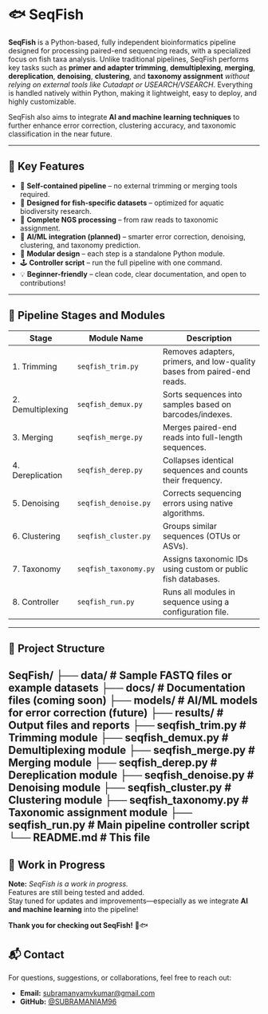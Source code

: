 # 🐟 SeqFish

**SeqFish** is a Python-based, fully independent bioinformatics pipeline designed for processing paired-end sequencing reads, with a specialized focus on fish taxa analysis. Unlike traditional pipelines, SeqFish performs key tasks such as **primer and adapter trimming**, **demultiplexing**, **merging**, **dereplication**, **denoising**, **clustering**, and **taxonomy assignment** *without relying on external tools like Cutadapt or USEARCH/VSEARCH*. Everything is handled natively within Python, making it lightweight, easy to deploy, and highly customizable.

SeqFish also aims to integrate **AI and machine learning techniques** to further enhance error correction, clustering accuracy, and taxonomic classification in the near future.

---

## 🔑 Key Features

- 🔧 **Self-contained pipeline** – no external trimming or merging tools required.
- 🎯 **Designed for fish-specific datasets** – optimized for aquatic biodiversity research.
- 🧬 **Complete NGS processing** – from raw reads to taxonomic assignment.
- 🤖 **AI/ML integration (planned)** – smarter error correction, denoising, clustering, and taxonomy prediction.
- 📁 **Modular design** – each step is a standalone Python module.
- 🕹️ **Controller script** – run the full pipeline with one command.
- 💡 **Beginner-friendly** – clean code, clear documentation, and open to contributions!

---

## 🧪 Pipeline Stages and Modules

| Stage               | Module Name           | Description                                                                 |
|--------------------|-----------------------|-----------------------------------------------------------------------------|
| 1. Trimming        | `seqfish_trim.py`     | Removes adapters, primers, and low-quality bases from paired-end reads.    |
| 2. Demultiplexing  | `seqfish_demux.py`    | Sorts sequences into samples based on barcodes/indexes.                    |
| 3. Merging         | `seqfish_merge.py`    | Merges paired-end reads into full-length sequences.                        |
| 4. Dereplication   | `seqfish_derep.py`    | Collapses identical sequences and counts their frequency.                  |
| 5. Denoising       | `seqfish_denoise.py`  | Corrects sequencing errors using native algorithms.                        |
| 6. Clustering      | `seqfish_cluster.py`  | Groups similar sequences (OTUs or ASVs).                                   |
| 7. Taxonomy        | `seqfish_taxonomy.py` | Assigns taxonomic IDs using custom or public fish databases.               |
| 8. Controller      | `seqfish_run.py`      | Runs all modules in sequence using a configuration file.                   |

---

## 📂 Project Structure

SeqFish/
├── data/                 # Sample FASTQ files or example datasets
├── docs/                 # Documentation files (coming soon)
├── models/               # AI/ML models for error correction (future)
├── results/              # Output files and reports
├── seqfish_trim.py       # Trimming module
├── seqfish_demux.py      # Demultiplexing module
├── seqfish_merge.py      # Merging module
├── seqfish_derep.py      # Dereplication module
├── seqfish_denoise.py    # Denoising module
├── seqfish_cluster.py    # Clustering module
├── seqfish_taxonomy.py   # Taxonomic assignment module
├── seqfish_run.py        # Main pipeline controller script
└── README.md             # This file
------

## 🚧 **Work in Progress**

**Note:** *SeqFish is a work in progress.*  
Features are still being tested and added.  
Stay tuned for updates and improvements—especially as we integrate **AI and machine learning** into the pipeline!

**Thank you for checking out SeqFish!** 🎉🐟
## 📬 Contact

For questions, suggestions, or collaborations, feel free to reach out:

- **Email:** subramanyamvkumar@gmail.com  
- **GitHub:** [@SUBRAMANIAM96](https://github.com/SUBRAMANIAM96)


  
